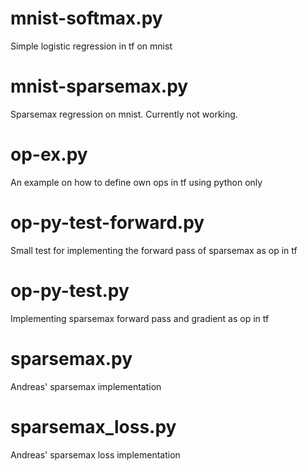 # mnist-softmax.py
Simple logistic regression in tf on mnist

# mnist-sparsemax.py
Sparsemax regression on mnist. Currently not working.

# op-ex.py
An example on how to define own ops in tf using python only

# op-py-test-forward.py
Small test for implementing the forward pass of sparsemax as op in tf

# op-py-test.py
Implementing sparsemax forward pass and gradient as op in tf

# sparsemax.py
Andreas' sparsemax implementation

# sparsemax_loss.py
Andreas' sparsemax loss implementation
